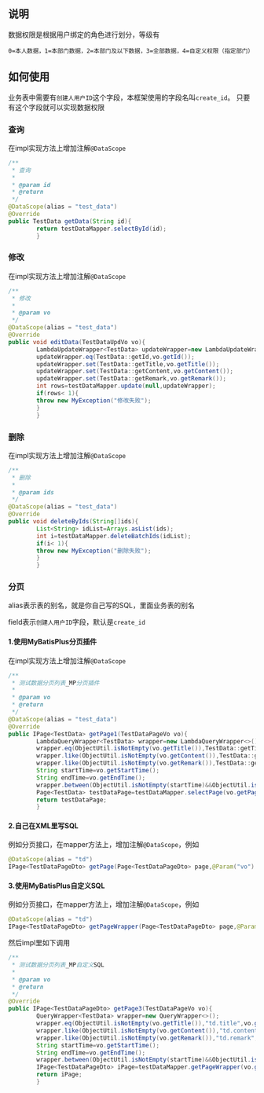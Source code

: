## 说明

数据权限是根据用户绑定的角色进行划分，等级有

```
0=本人数据，1=本部门数据，2=本部门及以下数据，3=全部数据，4=自定义权限（指定部门）
```

## 如何使用

业务表中需要有`创建人用户ID`这个字段，本框架使用的字段名叫`create_id`。
只要有这个字段就可以实现数据权限

### 查询

在impl实现方法上增加注解`@DataScope`

```java
/**
 * 查询
 *
 * @param id
 * @return
 */
@DataScope(alias = "test_data")
@Override
public TestData getData(String id){
        return testDataMapper.selectById(id);
        }
```

### 修改

在impl实现方法上增加注解`@DataScope`

```java
/**
 * 修改
 *
 * @param vo
 */
@DataScope(alias = "test_data")
@Override
public void editData(TestDataUpdVo vo){
        LambdaUpdateWrapper<TestData> updateWrapper=new LambdaUpdateWrapper<>();
        updateWrapper.eq(TestData::getId,vo.getId());
        updateWrapper.set(TestData::getTitle,vo.getTitle());
        updateWrapper.set(TestData::getContent,vo.getContent());
        updateWrapper.set(TestData::getRemark,vo.getRemark());
        int rows=testDataMapper.update(null,updateWrapper);
        if(rows< 1){
        throw new MyException("修改失败");
        }
        }
```

### 删除

在impl实现方法上增加注解`@DataScope`

```java
/**
 * 删除
 *
 * @param ids
 */
@DataScope(alias = "test_data")
@Override
public void deleteByIds(String[]ids){
        List<String> idList=Arrays.asList(ids);
        int i=testDataMapper.deleteBatchIds(idList);
        if(i< 1){
        throw new MyException("删除失败");
        }
        }
```

### 分页

alias表示表的别名，就是你自己写的SQL，里面业务表的别名

field表示`创建人用户ID`字段，默认是`create_id`

#### 1.使用MyBatisPlus分页插件

在impl实现方法上增加注解`@DataScope`

```java
/**
 * 测试数据分页列表_MP分页插件
 *
 * @param vo
 * @return
 */
@DataScope(alias = "test_data")
@Override
public IPage<TestData> getPage1(TestDataPageVo vo){
        LambdaQueryWrapper<TestData> wrapper=new LambdaQueryWrapper<>();
        wrapper.eq(ObjectUtil.isNotEmpty(vo.getTitle()),TestData::getTitle,vo.getTitle());
        wrapper.like(ObjectUtil.isNotEmpty(vo.getContent()),TestData::getContent,vo.getContent());
        wrapper.like(ObjectUtil.isNotEmpty(vo.getRemark()),TestData::getRemark,vo.getRemark());
        String startTime=vo.getStartTime();
        String endTime=vo.getEndTime();
        wrapper.between(ObjectUtil.isNotEmpty(startTime)&&ObjectUtil.isNotEmpty(endTime),TestData::getCreateTime,startTime,endTime);
        Page<TestData> testDataPage=testDataMapper.selectPage(vo.getPage(),wrapper);
        return testDataPage;
        }
```

#### 2.自己在XML里写SQL

例如分页接口，在mapper方法上，增加注解`@DataScope`，例如

```java
@DataScope(alias = "td")
IPage<TestDataPageDto> getPage(Page<TestDataPageDto> page,@Param("vo") TestDataPageVo vo);
```

#### 3.使用MyBatisPlus自定义SQL

例如分页接口，在mapper方法上，增加注解`@DataScope`，例如

```java
@DataScope(alias = "td")
IPage<TestDataPageDto> getPageWrapper(Page<TestDataPageDto> page,@Param("ew") Wrapper<TestData> wrapper);
```

然后impl里如下调用

```java
/**
 * 测试数据分页列表_MP自定义SQL
 *
 * @param vo
 * @return
 */
@Override
public IPage<TestDataPageDto> getPage3(TestDataPageVo vo){
        QueryWrapper<TestData> wrapper=new QueryWrapper<>();
        wrapper.eq(ObjectUtil.isNotEmpty(vo.getTitle()),"td.title",vo.getTitle());
        wrapper.like(ObjectUtil.isNotEmpty(vo.getContent()),"td.content",vo.getContent());
        wrapper.like(ObjectUtil.isNotEmpty(vo.getRemark()),"td.remark",vo.getRemark());
        String startTime=vo.getStartTime();
        String endTime=vo.getEndTime();
        wrapper.between(ObjectUtil.isNotEmpty(startTime)&&ObjectUtil.isNotEmpty(endTime),"td.create_time",startTime,endTime);
        IPage<TestDataPageDto> iPage=testDataMapper.getPageWrapper(vo.getPage(),wrapper);
        return iPage;
        }
```
